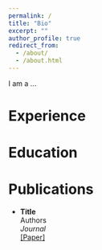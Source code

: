 ```yaml
---
permalink: /
title: "Bio"
excerpt: ""
author_profile: true
redirect_from: 
  - /about/
  - /about.html
---
```


I am a ...

Experience
======

Education 
======

Publications
======

- **Title** \
Authors \
*Journal* \
[\[Paper\]](url.pdf)